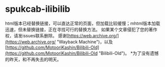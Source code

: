 # spukcab-ilibilib

html版本已经替换链接，可以直达正常的页面，但加载比较缓慢；mhtml版本加载迅速，但未替换链接，正在寻找可行的替换方法。
如果某个文章侵犯了您的著作权，请发issues联系删除。
感谢[https://web.archive.org/](https://web.archive.org/ "Wayback Machine")，以及[https://github.com/MotooriKashin/Bilibili-Old](https://github.com/MotooriKashin/Bilibili-Old "Bilibili-Old")。
*为了没有遗憾的昨天，和不再失去的明天。
